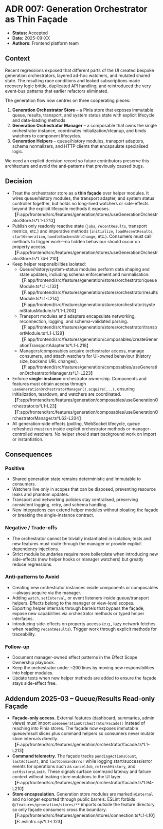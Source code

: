 # ADR 007: Generation Orchestrator as Thin Façade

- **Status:** Accepted
- **Date:** 2025-09-XX
- **Authors:** Frontend platform team

## Context

Recent regressions exposed that different parts of the UI created bespoke generation orchestrators, layered ad-hoc watchers, and mutated shared state. The resulting race conditions and leaked subscriptions made recovery logic brittle, duplicated API handling, and reintroduced the very event-bus patterns that earlier refactors eliminated.

The generation flow now centres on three cooperating pieces:

1. **Generation Orchestrator Store** – a Pinia store that exposes immutable queue, results, transport, and system status state with explicit lifecycle and data-loading methods.
2. **Generation Orchestrator Manager** – a composable that owns the single orchestrator instance, coordinates initialization/cleanup, and binds watchers to component lifecycles.
3. **Generation Helpers** – queue/history modules, transport adapters, schema normalizers, and HTTP clients that encapsulate specialised logic.

We need an explicit decision record so future contributors preserve this architecture and avoid the anti-patterns that previously caused bugs.

## Decision

- Treat the orchestrator store as a **thin façade** over helper modules. It wires queue/history modules, the transport adapter, and system status controller together, but holds no long-lived watchers or side-effects beyond the explicit lifecycle methods it exposes.【F:app/frontend/src/features/generation/stores/useGenerationOrchestratorStore.ts†L1-L210】
- Publish only readonly reactive state (`jobs`, `recentResults`, transport metrics, etc.) and imperative methods (`initialize`, `loadRecentResults`, `startGeneration`, `handleBackendUrlChange`, etc.). Consumers must call methods to trigger work—no hidden behaviour should occur on property access.【F:app/frontend/src/features/generation/stores/useGenerationOrchestratorStore.ts†L74-L210】
- Keep helper responsibilities isolated:
  - Queue/history/system-status modules perform data shaping and state updates, including schema enforcement and normalisation.【F:app/frontend/src/features/generation/stores/orchestrator/queueModule.ts†L1-L132】【F:app/frontend/src/features/generation/stores/orchestrator/resultsModule.ts†L1-L214】【F:app/frontend/src/features/generation/stores/orchestrator/systemStatusModule.ts†L1-L200】
  - Transport modules and adapters encapsulate networking, reconnection, logging, and schema-validated parsing.【F:app/frontend/src/features/generation/stores/orchestrator/transportModule.ts†L1-L129】【F:app/frontend/src/features/generation/composables/createGenerationTransportAdapter.ts†L1-L218】
  - Managers/composables acquire orchestrator access, manage consumers, and attach watchers for UI-owned behaviour (history size, backend URL changes).【F:app/frontend/src/features/generation/composables/useGenerationOrchestratorManager.ts†L1-L223】
- Enforce **single-instance** orchestrator ownership. Components and features must obtain access through `useGenerationOrchestratorManager().acquire(...)`, ensuring initialization, teardown, and watchers are coordinated.【F:app/frontend/src/features/generation/composables/useGenerationOrchestrator.ts†L1-L23】【F:app/frontend/src/features/generation/composables/useGenerationOrchestratorManager.ts†L62-L204】
- All generation-side effects (polling, WebSocket lifecycle, queue refreshes) must run inside explicit orchestrator methods or manager-controlled watchers. No helper should start background work on import or instantiation.

## Consequences

### Positive

- Shared generation state remains deterministic and immutable to consumers.
- Watchers live only in scopes that can be disposed, preventing resource leaks and phantom updates.
- Transport and networking policies stay centralised, preserving consistent logging, retry, and schema handling.
- New integrations can extend helper modules without bloating the façade or breaking the single-instance contract.

### Negative / Trade-offs

- The orchestrator cannot be trivially instantiated in isolation; tests and new features must route through the manager or provide explicit dependency injections.
- Strict module boundaries require more boilerplate when introducing new side-effects (new helper hooks or manager watchers) but greatly reduce regressions.

### Anti-patterns to Avoid

- Creating new orchestrator instances inside components or composables—always acquire via the manager.
- Adding `watch`, `setInterval`, or event listeners inside queue/transport helpers. Effects belong to the manager or view-level scopes.
- Exporting helper internals through barrels that bypass the façade; expose new capabilities via orchestrator methods or typed helper interfaces.
- Introducing side-effects on property access (e.g., lazy network fetches when reading `recentResults`). Trigger work through explicit methods for traceability.

### Follow-up

- Document manager-owned effect patterns in the Effect Scope Ownership playbook.
- Keep the orchestrator under ~200 lines by moving new responsibilities into helper modules.
- Update tests when new helper methods are added to ensure the façade stays side-effect free.

## Addendum 2025-03 – Queue/Results Read-only Façade

- **Façade-only access.** External features (dashboard, summaries, admin views) must import `useGenerationOrchestratorFacade()` instead of reaching into Pinia stores. The façade now exposes immutable queue/result slices plus command helpers so consumers never mutate store internals directly.【F:app/frontend/src/features/generation/orchestrator/facade.ts†L1-L213】
- **Command telemetry.** The façade tracks `pendingActionsCount`, `lastActionAt`, and `lastCommandError` while logging start/success/error events for operations such as `cancelJob`, `refreshHistory`, and `setHistoryLimit`. These signals surface command latency and failure context without leaking store mutations to the UI layer.【F:app/frontend/src/features/generation/orchestrator/facade.ts†L94-L210】
- **Store encapsulation.** Generation store modules are marked `@internal` and no longer exported through public barrels. ESLint forbids `@/features/generation/stores/**` imports outside the feature directory so only façade consumers cross the boundary.【F:app/frontend/src/features/generation/stores/connection.ts†L1-L10】【F:.eslintrc.cjs†L1-L123】
